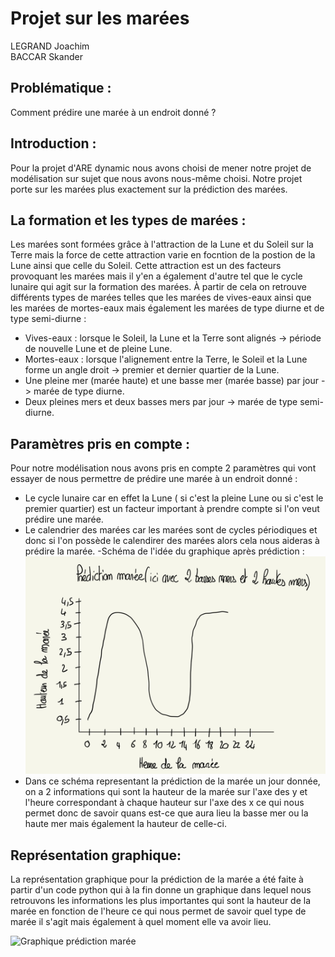 # Projet sur les marées
LEGRAND Joachim <br>
BACCAR Skander <br>

## Problématique : 
Comment prédire une marée à un endroit donné ? 

## Introduction :
Pour la projet d'ARE dynamic nous avons choisi de mener notre projet de modélisation sur sujet que nous avons nous-même choisi. Notre projet porte sur les marées plus exactement sur la prédiction des marées. 

## La formation et les types de marées :
Les marées sont formées grâce à l'attraction de la Lune et du Soleil sur la Terre mais la force de cette attraction varie en focntion de la postion de la Lune ainsi que celle du Soleil. Cette attraction est un des facteurs provoquant les marées mais il y'en a également d'autre tel que le cycle lunaire qui agit sur la formation des marées. 
À partir de cela on retrouve différents types de marées telles que les marées de vives-eaux ainsi que les marées de mortes-eaux mais également les marées de type diurne et de type semi-diurne : 
- Vives-eaux : lorsque le Soleil, la Lune et la Terre sont alignés -> période de nouvelle Lune et de pleine Lune.
- Mortes-eaux : lorsque l'alignement entre la Terre, le Soleil et la Lune forme un angle droit -> premier et dernier quartier de la Lune. 
- Une pleine mer (marée haute) et une basse mer (marée basse) par jour -> marée de type diurne.
- Deux pleines mers et deux basses mers par jour -> marée de type semi-diurne.

## Paramètres pris en compte :
Pour notre modélisation nous avons pris en compte 2 paramètres qui vont essayer de nous permettre de prédire une marée à un endroit donné : 
- Le cycle lunaire car en effet la Lune ( si c'est la pleine Lune ou si c'est le premier quartier) est un facteur important à prendre compte si l'on veut prédire une marée.
- Le calendrier des marées car les marées sont de cycles périodiques et donc si l'on possède le calendirer des marées alors cela nous aideras à prédire la marée.
-Schéma de l'idée du graphique après prédiction : 
![Schéma de l'idée du graphique après prédiction](https://github.com/are-dynamic-2023-g004/Projetmarees.github.io/blob/main/IMG_0019.jpg)
- Dans ce schéma representant la prédiction de la marée un jour donnée, on a 2 informations qui sont la hauteur de la marée sur l'axe des y et l'heure correspondant à chaque hauteur sur l'axe des x ce qui nous permet donc de savoir quans est-ce que aura lieu la basse mer ou la haute mer mais également la hauteur de celle-ci.

## Représentation graphique: 
La représentation graphique pour la prédiction de la marée a été faite à partir d'un code python qui à la fin donne un graphique dans lequel nous retrouvons les informations les plus importantes qui sont la hauteur de la marée en fonction de l'heure ce qui nous permet de savoir quel type de marée il s'agit mais également à quel moment elle va avoir lieu.

![Graphique prédiction marée](https://github.com/are-dynamic-2023-g004/Projetmarees.github.io/blob/main/Capture%20d’écran.jpg)




